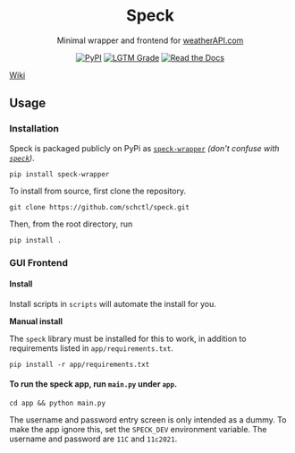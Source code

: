 [//]: # (Speck is a minimal wrapper and frontend for weatherAPI.com)

<h1 align="center">Speck</h1>
<p align="center">Minimal wrapper and frontend for <a href="https://www.weatherapi.com/">weatherAPI.com</a></p>
<p align="center">
    <a href="https://pypi.org/project/speck-wrapper/"><img alt="PyPI" src="https://img.shields.io/pypi/v/speck-wrapper?style=for-the-badge"></a>
    <a href="https://lgtm.com/projects/g/schctl/speck/context:python"><img alt="LGTM Grade" src="https://img.shields.io/lgtm/grade/python/github/schctl/speck?label=Code&style=for-the-badge"></a>
    <a href="https://speck.readthedocs.io/en/latest/"><img alt="Read the Docs" src="https://img.shields.io/readthedocs/speck?style=for-the-badge"></a>
</p>

[Wiki](https://github.com/schctl/speck/wiki)

## Usage

### Installation

Speck is packaged publicly on PyPi as [`speck-wrapper`](https://pypi.org/project/speck-wrapper/) *(don't confuse with [`speck`](https://pypi.org/project/speck/))*.

    pip install speck-wrapper

To install from source, first clone the repository.

    git clone https://github.com/schctl/speck.git

Then, from the root directory, run

    pip install .

### GUI Frontend

#### Install

Install scripts in `scripts` will automate the install for you.

**Manual install**

The `speck` library must be installed for this to work, in addition to requirements listed in `app/requirements.txt`.

    pip install -r app/requirements.txt

#### To run the speck app, run `main.py` under `app`.

    cd app && python main.py

The username and password entry screen is only intended as a dummy. To make the app ignore this,
set the `SPECK_DEV` environment variable. The username and password are `11C` and `11c2021`.
